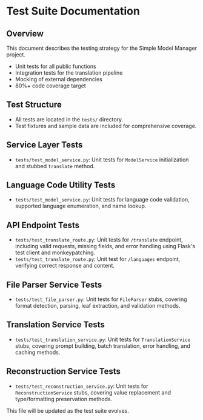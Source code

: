 # Test Suite Documentation

## Overview
This document describes the testing strategy for the Simple Model Manager project.

- Unit tests for all public functions
- Integration tests for the translation pipeline
- Mocking of external dependencies
- 80%+ code coverage target

## Test Structure
- All tests are located in the `tests/` directory.
- Test fixtures and sample data are included for comprehensive coverage.

## Service Layer Tests
- `tests/test_model_service.py`: Unit tests for `ModelService` initialization and stubbed `translate` method.

## Language Code Utility Tests
- `tests/test_model_service.py`: Unit tests for language code validation, supported language enumeration, and name lookup.

## API Endpoint Tests
- `tests/test_translate_route.py`: Unit tests for `/translate` endpoint, including valid requests, missing fields, and error handling using Flask's test client and monkeypatching.
- `tests/test_translate_route.py`: Unit test for `/languages` endpoint, verifying correct response and content.

## File Parser Service Tests
- `tests/test_file_parser.py`: Unit tests for `FileParser` stubs, covering format detection, parsing, leaf extraction, and validation methods.

## Translation Service Tests
- `tests/test_translation_service.py`: Unit tests for `TranslationService` stubs, covering prompt building, batch translation, error handling, and caching methods.

## Reconstruction Service Tests
- `tests/test_reconstruction_service.py`: Unit tests for `ReconstructionService` stubs, covering value replacement and type/formatting preservation methods.

This file will be updated as the test suite evolves. 
